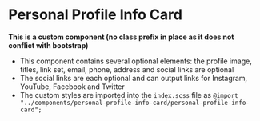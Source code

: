 # Personal Profile Info Card

**This is a custom component (no class prefix in place as it does not conflict with bootstrap)**

- This component contains several optional elements: the profile image, titles, link set, email, phone, address and social links are optional
- The social links are each optional and can output links for Instagram, YouTube, Facebook and Twitter
- The custom styles are imported into the `index.scss` file as `@import "../components/personal-profile-info-card/personal-profile-info-card";`
